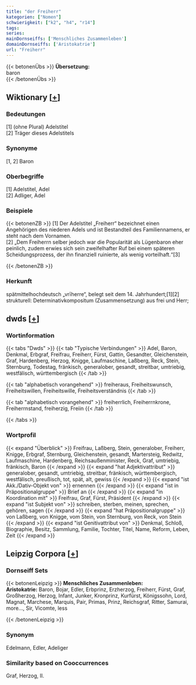 ```yaml
---
title: "der Freiherr"
kategorien: ["Nomen"]
schwierigkeit: ["k2", "h4", "r14"]
tags:
series:
mainDornseiffs: ['Menschliches Zusammenleben']
domainDornseiffs: ['Aristokatrie']
url: "Freiherr"
---
```


{{< betonenÜbs >}}
**Übersetzung:**  
baron  
{{< /betonenÜbs >}}

## Wiktionary [[+](https://de.wiktionary.org/wiki/Freiherr)]

### Bedeutungen
[1] (ohne Plural) Adelstitel  
[2] Träger dieses Adelstitels  

### Synonyme
[1, 2] Baron  

### Oberbegriffe
[1] Adelstitel, Adel  
[2] Adliger, Adel  

### Beispiele
{{< betonenZB >}}
[1] Der Adelstitel „Freiherr“ bezeichnet einen Angehörigen des niederen Adels und ist Bestandteil des Familiennamens, er steht nach dem Vornamen.  
[2] „Dem Freiherrn selber jedoch war die Popularität als Lügenbaron eher peinlich, zudem erwies sich sein zweifelhafter Ruf bei einem späteren Scheidungsprozess, der ihn finanziell ruinierte, als wenig vorteilhaft.“[3]  

{{< /betonenZB >}}
### Herkunft
spätmittelhochdeutsch „vrīherre“, belegt seit dem 14. Jahrhundert;[1][2] strukturell: Determinativkompositum (Zusammensetzung) aus frei und Herr;  



## dwds [[+](https://www.dwds.de/wb/Freiherr)]

### Wortinformation
{{< tabs "Dwds" >}}
{{< tab "Typische Verbindungen" >}}
Adel, Baron, Denkmal, Erbgraf, Freifrau, Freiherr, Fürst, Gattin, Gesandter, Gleichenstein, Graf, Hardenberg, Herzog, Knigge, Laufmaschine, Laßberg, Reck, Stein, Sternburg, Todestag, fränkisch, generalober, gesandt, streitbar, umtriebig, westfälisch, württembergisch
{{< /tab >}}

{{< tab "alphabetisch vorangehend" >}}
freiheraus, Freiheitswunsch, Freiheitswillen, Freiheitswille, Freiheitsverständnis
{{< /tab >}}

{{< tab "alphabetisch vorangehend" >}}
freiherrlich, Freiherrnkrone, Freiherrnstand, freiherzig, Freiin
{{< /tab >}}

{{< /tabs >}}

### Wortprofil
{{< expand "Überblick" >}} Freifrau, Laßberg, Stein, generalober, Freiherr, Knigge, Erbgraf, Sternburg, Gleichenstein, gesandt, Martersteig, Redwitz, Laufmaschine, Hardenberg, Reichsaußenminister, Reck, Graf, umtriebig, fränkisch, Baron {{< /expand >}}
{{< expand "hat Adjektivattribut" >}} generalober, gesandt, umtriebig, streitbar, fränkisch, württembergisch, westfälisch, preußisch, tot, spät, alt, gewiss {{< /expand >}}
{{< expand "ist Akk./Dativ-Objekt von" >}} ernennen {{< /expand >}}
{{< expand "ist in Präpositionalgruppe" >}} Brief an {{< /expand >}}
{{< expand "in Koordination mit" >}} Freifrau, Graf, Fürst, Präsident {{< /expand >}}
{{< expand "ist Subjekt von" >}} schreiben, sterben, meinen, sprechen, gehören, sagen {{< /expand >}}
{{< expand "hat Präpositionalgruppe" >}} von Laßberg, von Knigge, vom Stein, von Sternburg, von Reck, von Stein {{< /expand >}}
{{< expand "ist Genitivattribut von" >}} Denkmal, Schloß, Biographie, Besitz, Sammlung, Familie, Tochter, Titel, Name, Reform, Leben, Zeit {{< /expand >}}

## Leipzig Corpora [[+](https://corpora.uni-leipzig.de/en/res?word=Freiherr&corpusId=deu_newscrawl-public_2018)]

### Dornseiff Sets
{{< betonenLeipzig >}}
**Menschliches Zusammenleben:**  
**Aristokatrie:** Baron, Bojar, Edler, Erbprinz, Erzherzog, Freiherr, Fürst, Graf, Großherzog, Herzog, Infant, Junker, Kronprinz, Kurfürst, Königssohn, Lord, Magnat, Marchese, Marquis, Pair, Primas, Prinz, Reichsgraf, Ritter, Samurai, more..., Sir, Vicomte, less  

{{< /betonenLeipzig >}}

### Synonym
Edelmann, Edler, Adeliger


### Similarity based on Cooccurrences
Graf, Herzog, II.

